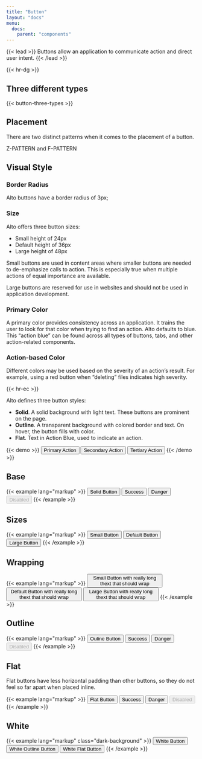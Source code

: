 ```yaml
---
title: "Button"
layout: "docs"
menu:
  docs:
    parent: "components"
---
```

{{< lead >}}
Buttons allow an application to communicate action and direct user intent.
{{< /lead >}}

{{< hr-dg >}}

## Three different types

{{< button-three-types >}}

## Placement

There are two distinct patterns when it comes to the placement of a button.

Z-PATTERN and F-PATTERN


## Visual Style

### Border Radius

Alto buttons have a border radius of 3px;

### Size

Alto offers three button sizes:

- Small height of 24px
- Default height of 36px
- Large height of 48px

Small buttons are used in content areas where smaller buttons are needed to de-emphasize calls to action. This is especially true when multiple actions of equal importance are available.

Large buttons are reserved for use in websites and should not be used in application development.


### Primary Color

A primary color provides consistency across an application. It trains the user to look for that color when trying to find an action. Alto defaults to blue. This “action blue” can be found across all types of buttons, tabs, and other action-related components.

### Action-based Color

Different colors may be used based on the severity of an action’s result. For example, using a red button when “deleting” files indicates high severity.

{{< hr-ec >}}

Alto defines three button styles:

- **Solid**. A solid background with light text. These buttons are prominent on the page.
- **Outline**. A transparent background with colored border and text. On hover, the button fills with color.
- **Flat**. Text in Action Blue, used to indicate an action.

{{< demo >}}
<button class="button">Primary Action</button>
<button class="button button--outline">Secondary Action</button>
<button class="button button--flat">Tertiary Action</button>
{{< /demo >}}


## Base
{{< example lang="markup" >}}
<button class="button">Solid Button</button>
<button class="button button--success">Success</button>
<button class="button button--danger">Danger</button>
<button class="button" disabled>Disabled</button>
{{< /example >}}

## Sizes
{{< example lang="markup" >}}
<button class="button button--small">Small Button</button>
<button class="button">Default Button</button>
<button class="button button--large">Large Button</button>
{{< /example >}}

## Wrapping
{{< example lang="markup" >}}
<button style="width:200px" class="button button--small">Small Button with really long thext that should wrap</button>
<button style="width:200px" class="button">Default Button with really long thext that should wrap</button>
<button style="width:200px" class="button button--large">Large Button with really long thext that should wrap</button>
{{< /example >}}


## Outline
{{< example lang="markup" >}}
<button class="button button--outline">Ouline Button</button>
<button class="button button--outline button--success">Success</button>
<button class="button button--outline button--danger">Danger</button>
<button class="button button--outline" disabled>Disabled</button>
{{< /example >}}


## Flat

Flat buttons have less horizontal padding than other buttons, so they do not feel so far apart when placed inline.

{{< example lang="markup" >}}
<button class="button button--flat">Flat Button</button>
<button class="button button--flat button--success">Success</button>
<button class="button button--flat button--danger">Danger</button>
<button class="button button--flat" disabled>Disabled</button>
{{< /example >}}

## White
{{< example lang="markup" class="dark-background" >}}
<button class="button button--white">White Button</button>
<button class="button button--white button--outline">White Outline Button</button>
<button class="button button--white button--flat">White Flat Button</button>
{{< /example >}}
